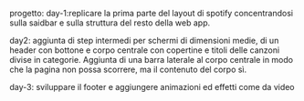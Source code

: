 progetto: day-1:replicare la prima parte del layout di spotify concentrandosi sulla saidbar e sulla struttura del resto della web app.

day2: aggiunta di step intermedi per schermi di dimensioni medie, di un header con bottone e corpo centrale con copertine e titoli delle canzoni divise in categorie.
Aggiunta di una barra laterale al corpo centrale in modo che la pagina non possa scorrere, ma il contenuto del corpo sì.

day-3: sviluppare il footer e aggiungere animazioni ed effetti come da video